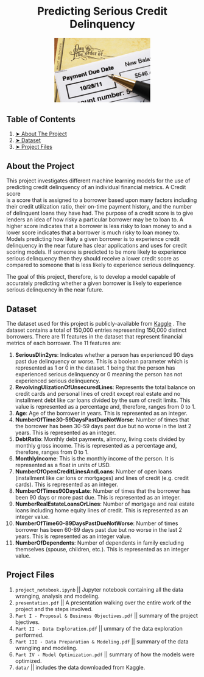 <h1 align="center":> Predicting Serious Credit Delinquency </h1>

<p align="center">
  <img src="/readme_images/credit_delinquency.jpeg" alt="credit_delinquency" width="50%" />
</p>

## Table of Contents 
1. [➤ About The Project](#About-the-Project)
2. [➤ Dataset](#Dataset)
3. [➤ Project Files](#Project-Files)


## About the Project 
This project investigates different machine learning models for 
the use of predicting credit delinquency of an individual financial metrics. A Credit score  
is a score that is assigned to a borrower based upon many factors including their credit 
utilization ratio, their on-time payment history, and the number of delinquent 
loans they have had. The purpose of a credit score is to give lenders an idea of how 
risky a particular borrower may be to loan to. A higher score indicates that a borrower 
is less risky to loan money to and a lower score indicates that a borrower is 
much risky to loan money to. Models predicting how likely a given borrower 
is to experience credit delinquency in the near future has clear applications and 
uses for credit scoring models. If someone is predicted to be more likely to experience 
serious delinquency then they should receive a lower credit score as compared to someone 
that is less likely to experience serious delinquency. 

The goal of this project, therefore, is to develop a model capable of accurately predicting 
whether a given borrower is likely to experience serious delinquency in the near future. 

## Dataset 
The dataset used for this project is publicly-available from 
[Kaggle](https://www.kaggle.com/competitions/GiveMeSomeCredit/overview)
. The dataset contains a total of 150,000 entries representing 150,000 distinct borrowers. 
There are 11 features in the dataset that represent financial metrics of each borrower. The 
11 features are: 

1. <b>SeriousDlin2yrs</b>: Indicates whether a person has experienced 90 days past due delinquency or worse. This is a boolean parameter which is represented as 1 or 0 in the dataset. 1 being that the person has experienced serious delinquency or 0 meaning the person has not experienced serious delinquency.
2. <b>RevolvingUlizationOfUnsecuredLines</b>: Represents the total balance on credit cards and personal lines of credit except real estate and no installment debt like car loans divided by the sum of credit limits. This value is represented as a percentage and, therefore, ranges from 0 to 1.
3. <b>Age</b>: Age of the borrower in years. This is represented as an integer.
4. <b>NumberOfTime30-59DaysPastDueNotWorse</b>: Number of times that the borrower has been 30-59 days past due but no worse in the last 2 years. This is represented as an integer.
5. <b>DebtRatio</b>: Monthly debt payments, alimony, living costs divided by monthly gross income. This is represented as a percentage and, therefore, ranges from 0 to 1.
6. <b>MonthlyIncome</b>: This is the monthly income of the person. It is represented as a float in units of USD.
7. <b>NumberOfOpenCreditLinesAndLoans</b>: Number of open loans (installment like car lons or mortgages) and lines of credit (e.g. credit cards). This is represented as an integer.
8. <b>NumberOfTimes90DaysLate</b>: Number of times that the borrower has been 90 days or more past due. This is represented as an integer.
9. <b>NumberRealEstateLoansOrLines</b>: Number of mortgage and real estate loans including home equity lines of credit. This is represented as an integer value.
10. <b>NumberOfTime60-89DaysPastDueNotWorse</b>: Number of times borrower has been 60-89 days past due but no worse in the last 2 years. This is represented as an integer value.
11. <b>NumberOfDependents</b>: Number of dependents in family excluding themselves (spouse, children, etc.). This is represented as an integer value.

## Project Files
1. `project_notebook.ipynb` || Jupyter notebook containing all the data wranging, analysis and modeling.
2. `presentation.pdf` || A presentation walking over the entire work of the project and the steps involved.
3. `Part I - Proposal & Business Objectives.pdf` || summary of the project bjectives.
4. `Part II - Data Exploration.pdf` || ummary of the data exploration performed.
5. `Part III - Data Preparation & Modeling.pdf` || summary of the data wrangling and modeling.
6. `Part IV - Model Optimization.pdf` || summary of how the models were optimized.
7. `data/` || includes the data downloaded from Kaggle. 
